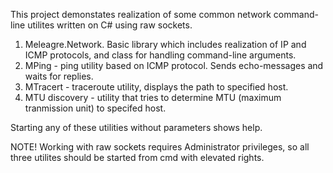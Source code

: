 This project demonstates realization of some common network command-line utilites written on C# using raw sockets.

1. Meleagre.Network. Basic library which includes realization of IP and ICMP protocols, and class for handling command-line arguments.
2. MPing - ping utility based on ICMP protocol. Sends echo-messages and waits for replies. 
3. MTracert - traceroute utility, displays the path to specified host.
4. MTU discovery - utility that tries to determine MTU (maximum tranmission unit) to specifed host.

Starting any of these utilities without parameters shows help.

NOTE! Working with raw sockets requires Administrator privileges, so all three utilites should be started 
from cmd with elevated rights. 
